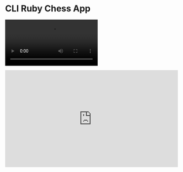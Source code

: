 # CLI Ruby Chess App

![app-demo](./docs/App_Demo.mov)

<div class="video" >

<source src="./docs/App_Demo.mov">

</div>

<iframe width="560" height="315" src="https://www.youtube.com/embed/MtaP93zTNrg" title="YouTube video player" frameborder="0" allow="accelerometer; autoplay; clipboard-write; encrypted-media; gyroscope; picture-in-picture" allowfullscreen></iframe>


